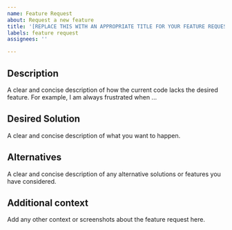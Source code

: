 ```yaml
---
name: Feature Request
about: Request a new feature
title: '[REPLACE THIS WITH AN APPROPRIATE TITLE FOR YOUR FEATURE REQUEST]'
labels: feature request
assignees: ''

---
```


## Description

A clear and concise description of how the current code lacks the desired feature.
For example, I am always frustrated when ...

## Desired Solution

A clear and concise description of what you want to happen.

## Alternatives

A clear and concise description of any alternative solutions or features you have considered.

## Additional context

Add any other context or screenshots about the feature request here.
